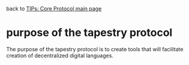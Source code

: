 back to [TIPs: Core Protocol main page](https://github.com/wds4/tapestry-protocol/blob/main/tips/core-protocol/README.md)

purpose of the tapestry protocol
=====

The purpose of the tapestry protocol is to create tools that will facilitate creation of decentralized digital languages.
